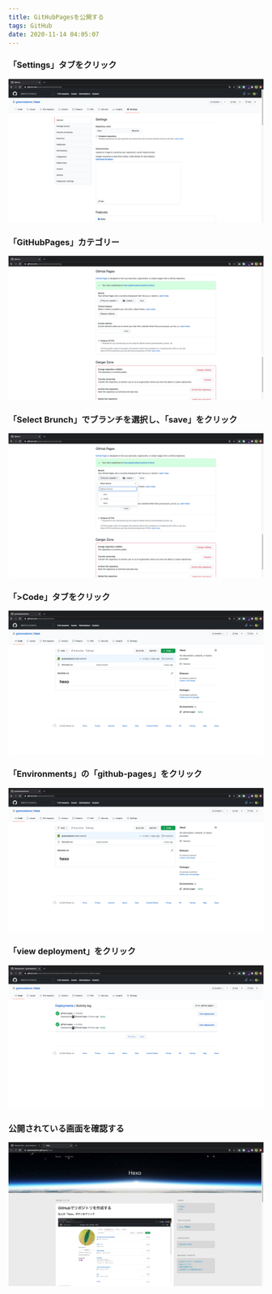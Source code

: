 ```yaml
---
title: GitHubPagesを公開する
tags: GitHub
date: 2020-11-14 04:05:07
---
```



### 「Settings」タブをクリック
![](/images/github_5.png)

<!-- more -->

### 「GitHubPages」カテゴリー
![](/images/github_6.png)

### 「Select Brunch」でブランチを選択し、「save」をクリック
![](/images/github_7.png)

### 「>Code」タブをクリック
![](/images/github_8.png)

### 「Environments」の「github-pages」をクリック
![](/images/github_8.png)

### 「view deployment」をクリック
![](/images/github_9.png)

### 公開されている画面を確認する
![](/images/github_10.png)